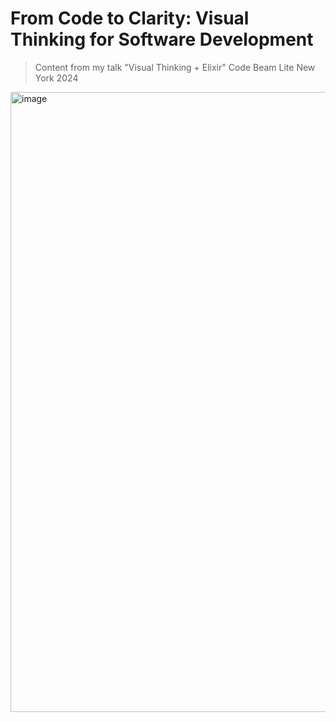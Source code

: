 # From Code to Clarity: Visual Thinking for Software Development

> Content from my talk "Visual Thinking + Elixir" Code Beam Lite New York 2024

<img width="992" alt="image" src="https://github.com/user-attachments/assets/6cbabd8c-972b-4afb-8176-608bae9d1c9e">
